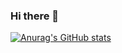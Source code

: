 ### Hi there 👋

[![Anurag's GitHub stats](https://github-readme-stats.vercel.app/api?username=EllisArn)](https://github.com/anuraghazra/github-readme-stats)

<!--
**EllisArn/EllisArn** is a ✨ _special_ ✨ repository because its `README.md` (this file) appears on your GitHub profile.

Here are some ideas to get you started:

- 🔭 I’m currently working on ...
- 🌱 I’m currently learning ...
- 👯 I’m looking to collaborate on ...
- 🤔 I’m looking for help with ...
- 💬 Ask me about ...
- 📫 How to reach me: ...
- 😄 Pronouns: ...
- ⚡ Fun fact: ...
-->
